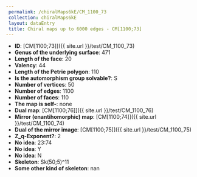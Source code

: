 ```yaml
--- 
 permalink: /chiralMaps6kE/CM_1100_73 
 collection: chiralMaps6kE
 layout: dataEntry
 title: Chiral maps up to 6000 edges - CM[1100;73]
---
```


- **ID**: [CM[1100;73]]({{ site.url }}/test/CM_1100_73)
- **Genus of the underlying surface**: 471
- **Length of the face**: 20
- **Valency**: 44
- **Length of the Petrie polygon**: 110
- **Is the automorphism group solvable?**: S
- **Number of vertices**: 50
- **Number of edges**: 1100
- **Number of faces**: 110
- **The map is self-**: none
- **Dual map**: [CM[1100;76]]({{ site.url }}/test/CM_1100_76)
- **Mirror (enantihomorphic) map**: [CM[1100;74]]({{ site.url }}/test/CM_1100_74)
- **Dual of the mirror image**: [CM[1100;75]]({{ site.url }}/test/CM_1100_75)
- **Z_q-Exponent?**: 2
- **No idea**:  23:74
- **No idea**: Y
- **No idea**: N
- **Skeleton**: Sk(50;5)^11
- **Some other kind of skeleton**: nan
